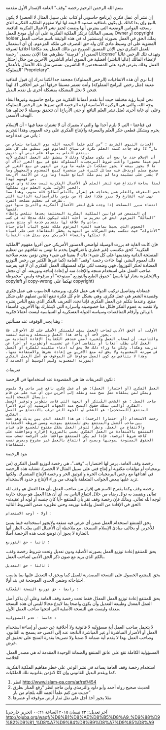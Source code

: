  بسم الله الرحمن الرحيم
رخصة "وقف" العامة الإصدار الأول
مقدمة

إن نشر أي عمل فكري (برنامج حاسوبي أو كتاب على سبيل المثال لا الحصر) لا يكون بالبيع وإن بدا كذلك بل يكون باتفاقية ضمنية لا قيمة لها لولا مفهوم الملكية الفكرية الذي رسخته القوانين الوضعية التي يفترض أنها وضعت لحفز نشر الأعمال الفكرية النافعة. ترتكز الملكية الفكرية على أن أول مودع للعمل (يسمى المالك Owner أو copyright holder وسنشير له في هذه الوثيقة باسم صاحب العمل) يملك الحق في العمل بصورته المعنوية على أي وسيط مادي كان وله حق التصرف في ملكه المزعوم. إن أي استعمال للعمل الفكري دون الإذن المسبق الصريح من مالك العمل يعد مكافئا أخلاقيا لسرقة السفن أو “قرصنة” بنظرهم. هذا الإذن يسمى “رخصة License” وتهدف تلك الرخص غالبا لإعطاء المالك (غالبا الناشر) أفضلية في السوق أمام الناشرين الآخرين من خلال احتكار العمل وذلك بفرض قيود على المستخدمين لا الناشرين. تسمى مثل تلك الأعمال بالأعمال “المملوكة Proprietary”.

إننا نرى أن هذه الاتفاقيات (الرخص المملوكة) مجحفة جدا لكننا ندرك إن قبول اتفاقية معينة (مثل رخص البرامج المملوكة) وأنت تضمر مسبقا خرقها أمر غير أخلاقي 1). لهذا فنحن لا نحل المشكلة بمشكلة أخرى بل نقدم البديل.

نحن لدينا رؤية مختلفة حيث أننا نقدم أعمالنا الفكرية من برامج حاسوبية وغيرها ابتغاء وجه الله، والتي هي الركيزة الأساسية لهذه الرخصة التي تميزها عن الرخص المملوكة وعلى أي غاية أخرى (مثل نشر العلم النافع أو جني الأرباح) أن تتحقق بوسيلة لا تخالف هذا الهدف الأسمى.

في قناعتنا - التي لا نلزم أحدا بها والتي لا يضيرك أن لا تشترك معنا فيها - أن الإسلام يحرم وبشكل قطعي حكر العلم والمعرفة والإنتاج الفكري على وجه العموم، وهذا التحريم يأتي من عدة أوجه :

    الحديث النبوي الشريف : “من كتم علما ألجمه الله يوم القيامة بلجام من نار” 2) وقد جاءت كلمة العلم نكرة في سياق العاموم فهي تنطبق على كل علم ينتفع الناس به سواء علم ديني أو دنيوي.
    أن الإسلام حدد ما يصح أن يكون مملوكا وذلك لا ينطبق على العمل الفكري لأنه ليس عينا محصورا وأغلب شروط البرمجيات المملوكة تقع في بيع الغرر (ذاك أن ما لا يجوز بيعه لا يجوز تملكه) دل عليه ما ورد من النهي عن بيع الغرر في صحيح مسلم (ويدخل فيه مسائل كثيرة غير منحصرة كبيع المعدوم والمجهول وما لا يقدر على تسليمه وما لم يتم ملك البائع عليه) وما ورد عن الأئمة الأربعة من فهمهم لهذا.
    لسنا بحاجة لابتداع شيء لنشر العلم لأن الأعمال الفكرية ليست محدثة وأن قرون الخير الأولى نشرت العلم دون تملكها.
    حبس المعرفة والعلم عمن يحتاجه هو إضرار بالناس لصالح قلة منهم، وهذا مما نهى عنه الشارع ولا يبرر هكذا فعل إلا من يؤمن بالرأسمالية الذاتية التي تطرفت في تعظيم مصلحة الفرد.
    انتفاء مبرر المصلحة إذا وجدت طرق لنشر الأعمال الفكرية والتربح منها دون كتمها.
    إن المتمعن في قوانين الملكية الفكرية المختلفة يجدها تتلخص بإعطاء “المالك” المزعوم الحق في تحريم ما أحله الله ليكون ذلك مدخلا له في كسب مادي ولا علاقة لها بتقديم خدمة أو منتج معين.
    الغموض الذي يحيط بماهية الشيء المزعوم ملكه تفتح الباب أمام جباة “الأتاوات” حيث تتكسب بعض الشركات من التهديد بخطر المقاضاة حتى على أشياء لا تملكها والقضاء الأمريكي يعج بمثل هذه القضايا.

فإن كانت الغاية قد بررت الوسيلة لواضعي الدستور الأمريكي حين أقروا مفهوم “الملكية الفكرية” كحق مكتسب (غير فطري باعترافهم) يخدم ما تؤمن به ثقافتهم من تعظيم المصلحة الذاتية وتقديمها على كل شيء؛ ذاك لا يعنينا في شيء ونحن نؤمن بعدم صلاحية ذلك لعموم البشر، لهذا جاءت رخصة “وقف” العامة (كما غيرها الكثير من رخص التوزيع المضادة لحكر التوزيع)، فهي وضعت لكي تؤكد لمستهلك العمل الفكري أن لا قيد يفرضه صاحب العمل على استخدام منتجه والإفادة منه أو إعادة إنتاجه وتوزيعه. أي أن تجعل حقوق الطبع والتوزيع “ممنوحة” أو مرفوعة وليس “محفوظة” (وبالإنجليزية يشار لها باسم copyleft أو copy-wrong تهكما على copyright)

فمعادلة وتفاصيل تركيب الدواء هي عمل فكري، وبرمجية الحاسوب هي عمل فكري وقصيدة الشعر هي عمل فكري. وهي بشكل عام كل فكرة تنفع الناس تصلهم على شكل منتج. وعندما نتكلم عن العمل الفكري فإننا نحدد التعريف بالفكر الذي ينفع الناس نشره ولا نقصد به عموم الفكر فلكل منا خصوصيته وأسراره التي لايشارك بها الآخرين. فأسماء الزبائن وأرقام المناقصات وسياسة الدولة العسكرية أو السياسية ليست أعمالا فكرية.

وهنا يجدر الوقوف عند مسألتين :

    الأولى، أن الحق الأدبي لصاحب العمل يبقى للمبتكر الأصلي على كل الأحوال. فلا يجوز لأحد أن يأخذ هذا العمل وينتحله ويدعيه لنفسه.
    والثانية، أن لصحاب العمل ولغيره (ممن عندهم الكفاية) الإفادة المادية من العمل كأن يطلب أتعابا أو يتقاضى أجرا عن تحسينه أوتطويره أو أجرا عن تدريسه وهكذا. ولكن ما وراء ذلك فلا يحق له ادعاء ملكيته للفكرة أو العمل في صورته المعنوية ولا يحق له منع الآخرين من إعادة نشرها والاستفادة منها. وهذا لا يتناقض مع كون العمل موقوفا لأن الموقوف هو أصل العمل الفكري بصورته المعنوية وليس الوسيط أو الخدمة 3)

تعريفات

تكون التعريفات هنا هي المقصودة عند استخدامها في الرخصة :

    العمل الفكري (أو اختصارا العمل): هو أي عمل فكري نافع غير مادي ولا ملموس ويمكن لمن يتلقاه عمل نسخ منه ونقله إلى آخرين دون أي عبء على من قام بإيصال النسخة إليه.
    صاحب العمل : هو الشخص المُبتكِر أو الجهة التي قامت بتطوير وتوفير العمل الفكري (والتي تملك حقوق النسخ عند الجهات الرسمية إن لزم الأمر).
    المنتفع (المستخدِم): هو الشخص أو الجهة التي ترغب بالانتفاع من العمل الفكري.
    رخصة الاستخدام (أو اختصارا الرخصة): هي هذا العقد الذي بين يديك وهو عقد بين صاحب العمل والمنتفع يحق للمنتفع بموجبه وضمن شروطه الاستفادة والانتفاع من العمل. ونظرا لتوفر العمل بشكل مفتوح للجميع فإن قيام المنتفع بالاستفادة من العمل الفكري يعني بالضرورة إقراره وموافقته على كافة شروط الرخصة. فإذا لم يكن المنتفع موافقا على الرخصة تسحب منه الحقوق الممنوحة بموجبها ويصبح أي انتفاع بالعمل غير مشروع ويعرض نفسه للمقاضاة.

بنود الرخصة

رخصة وقف العامة، يرمز لها اختصارا بـ “وقف”، هي رخصة لتوزيع العمل الفكري (من برمجيات أو مؤلفات مكتوبة أو إنتاج فني على سبيل المثال لا الحصر). تتشابه هذه الرخصه في أهدافها مع رخص البرمجيات الحرة والتوثيق الحر و رخصة الإنتاج المشترك. ولكنها تزيد عليها ببعض الجوانب المتعلقة بالهدف من وراء الإنتاج و حدود الاستخدام.

رخصة وقف وكما يقترح الاسم هي إقرار من صاحب العمل بأن هذا العمل هو وقف لله تعالى ويتقصد به نوال رضاه من خلال انتفاع الناس به، أي أن هذا العمل هو صدقة جارية لوجه الله تعالى. وبذلك فإن رخصة وقف تقر بأن للمنتفع -أيا كان جنسه أو لونه أو عقيدته- الحق في الإفادة من العمل وإعادة توزيعه وحتى تطويره ضمن الشروط التالية:

    أولا - أوجه الاستخدام :

يحق للمنتفع استخدام العمل ضمن أي غرض فيه منفعة ولايجوز استخدامه فيما يسئ للأخرين أو يخالف مبادئ الإسلام السمحة. مع ملاحظة أن الأعمال التي يغلب الظن أنها الضارة لا يجوز أن توضع تحت هذه الرخصة أصلا.

    ثانيا - حق التوزيع :

يحق للمنتفع إعادة توزيع العمل بصورته الأصلية ودون تعديل وتحت شروط رخصة وقف، بالكم الذي يريد مع صون ذكر الحق الأدبي لصاحب العمل.

    ثالثا - حق التعديل :

يحق للمنتفع الحصول على النسخة المصدرية للعمل كما ويحق له التعديل عليها بما يناسب احتياجاته وضمن الحدود الموضحة في بند أولا.

    رابعا - حق توزيع النسخة المُعدّلة :

يحق للمنتفع إعادة توزيع العمل المعدّل فقط تحت رخصة وقف العامة وعلى أن يذكر أصل العمل المعدل وطبيعة التعديل وأن يكون واضحا بما لايدع مجالا للبس أن هذه النسخة معدلة وليست هي النسخة الأصلية التي انتجها صاحب العمل الأول.

    خامسا - عدم المسؤولية :

لا يتحمل صاحب العمل أية مسؤوليه لا قانونية ولا أخلاقية عن حسن أو إساءة استخدام العمل أو الأضرار المباشرة أو غير المباشرة الناتجة عنه إلى أقصى حد يسمح به القانون. وصاحب العمل بهذا لا يقدم أية ضمانة لا ضمنا ولا تصريحا بقدرة المنتج على تحقيق أي غرض.

المسؤولية الكاملة تقع على عاتق المنتفع والضمانة الوحيدة المقدمة له هي مصدر العمل.
الخلاصة

استخدام رخصة وقف العامة يساعد في نشر الوعي على خطر مفاهيم الملكية الفكرية. كما ويقدم البديل القانوني وإن كنّا لانؤمن بقانونية تلك الملكيات.
1) انظر http://www.islam-qa.com/ar/ref/454
2) الحديث صحيح رواه أحمد وأبو داود والترمذي وابن ماجه انظر “رفع المنار بطرق حديث من كتم علماً ألجمه الله بلجام من نار”
3) مثلا يجوز أخذ أجل على نقل ثمار أرض موقوفة أو عصرها
---------------------------------------------------------------------
آخر تعديل:: ٢٣ نيسان ٢٠١٥ الساعة ٠٠:٢١ (تحرير خارجي)
http://ojuba.org/waqf/%D8%B1%D8%AE%D8%B5%D8%A9_%D9%88%D9%82%D9%81_%D8%A7%D9%84%D8%B9%D8%A7%D9%85%D8%A9
